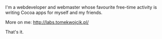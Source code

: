 

I'm a webdeveloper and webmaster whose favourite free-time activity is writing Cocoa apps for myself and my friends.

More on me: http://labs.tomekwojcik.pl/


That's it.